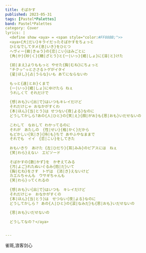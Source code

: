 ```yaml
---
title: そばかす
published: 2023-05-31
tags: [Pastel*Palettes]
band: Pastel*Palettes
category: Cover
lyrics: |
  <define show <aya> = <span style="color:#FF88BB;">>
  <aya>{大|だい}キライだったそばかすをちょっと
  ひとなでしてタメ{息|いき}をひとつ
  ヘヴィー{級|きゅう}の{恋|こい}はみごとに
  {角|か}{砂|く}{糖|ざとう}と{一|いっ}{緒|しょ}に{溶|と}けた
  
  {前|まえ}よりももっと やせた{胸|むね}にちょっと
  "チクッ"っとささるトゲがイタイ
  {星|ほし}{占|うらな}いも あてにならないわ
  
  もっと{遠|とお}くまで
  {一|いっ}{緒|しょ}にゆけたら ねぇ
  うれしくて それだけで
  
  {想|おも}い{出|で}はいつもキレイだけど
  それだけじゃ おなかがすくわ
  {本|ほん}{当|とう}は せつない{夜|よる}なのに
  どうしてかしら?あの{人|ひと}の{笑|え}{顔|がお}も{思|おも}いだせないの
  
  こわして　なおして わかってるのに
  それが　あたしの　{性|せい}{格|かく}だから
  もどかしい{気|き}{持|も}ちで あやふやなままで
  それでも　イイ　{恋|こい}をしてきた
  
  おもいきり　あけた {左|ひだり}{耳|みみ}のピアスには　ねぇ
  {笑|わら}えない　エピソード
  
  そばかすの{数|かず}を　かぞえてみる
  {汚|よご}れたぬいぐるみ{抱|だ}いて
  {胸|むね}をさす　トゲは　{消|き}えないけど
  カエルちゃんも　ウサギちゃんも
  {笑|わら}ってくれるの
  
  {想|おも}い{出|で}はいつも　キレイだけど
  それだけじゃ　おなかがすくの
  {本|ほん}{当|とう}は　せつない{夜|よる}なのに
  どうしてかしら？ あの{人|ひと}の{涙|なみだ}も{思|おも}いだせないの
  
  {思|おも}いだせないの
  
  どうしてなの？</aya>


---
```

雀斑,浪客剑心


